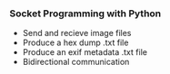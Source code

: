 ### Socket Programming with Python
- Send and recieve image files
- Produce a hex dump .txt file
- Produce an exif metadata .txt file
- Bidirectional communication
